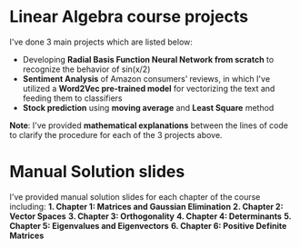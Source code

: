 # Linear Algebra course projects
I've done 3 main projects which are listed below:
* Developing **Radial Basis Function Neural Network from scratch** to recognize the behavior of sin(x/2)
* **Sentiment Analysis** of Amazon consumers’ reviews, in which I've utilized a **Word2Vec pre-trained model** for vectorizing the text and feeding them to classifiers
* **Stock prediction** using **moving average** and **Least Square** method
  
**Note**: I've provided **mathematical explanations** between the lines of code to clarify the procedure for each of the 3 projects above.

# **Manual Solution slides**
I've provided manual solution slides for each chapter of the course including:
**1. Chapter 1: Matrices and Gaussian Elimination**
**2. Chapter 2: Vector Spaces**
**3. Chapter 3: Orthogonality**
**4. Chapter 4: Determinants**
**5. Chapter 5: Eigenvalues and Eigenvectors**
**6. Chapter 6: Positive Definite Matrices**
